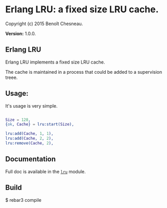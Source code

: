 

# Erlang LRU: a fixed size LRU cache. #

Copyright (c) 2015 Benoît Chesneau.

__Version:__ 1.0.0.

## Erlang LRU

Erlang LRU implements a fixed size LRU cache.

The cache is maintained in a process that could be added to a supervision
treee.

Usage:
------

It's usage is very simple.

```erlang

Size = 128,
{ok, Cache} = lru:start(Size),

lru:add(Cache, 1, 1),
lru:add(Cache, 2, 2),
lru:remove(Cache, 2),
```

## Documentation

Full doc is available in the [`lru`](http://github.com/barrel-db/erlang-lru/blob/master/doc/lru.md) module.

## Build

$ rebar3 compile
